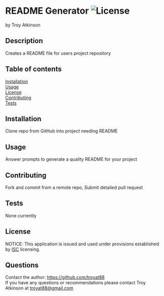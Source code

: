 # README Generator ![License](https://img.shields.io/badge/License-ISC-brightgreen)
   
by Troy Atkinson

## Description
Creates a README file for users project repository

## Table of contents
[Installation](#Installation)  
[Usage](#Usage)  
[License](#License)  
[Contributing](#Contributing)  
[Tests](#Tests)  
    
## Installation
Clone repo from GitHub into project needing README

    
## Usage
Answer prompts to generate a quality README for your project
    
## Contributing
Fork and commit from a remote repo, Submit detailed pull request
    
## Tests
None currently
    
## License
NOTICE: This application is issued and used under provisions established by [ISC](https://choosealicense.com/licenses/ISC/) licensing.

## Questions
Contact the author: https://github.com/troyat88  
If you have any questions or recommendations please contact Troy Atkinson at troyat88@gmail.com

